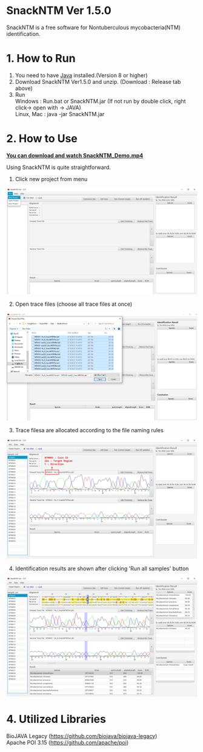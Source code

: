 SnackNTM Ver 1.5.0
======================
SnackNTM is a free software for Nontuberculous mycobacteria(NTM) identification.<br>

# 1. How to Run
1. You need to have [Java](https://www.java.com) installed.(Version 8 or higher)
2. Download SnackNTM Ver1.5.0 and unzip. (Download : Release tab above)
3. Run <br>
Windows : Run.bat or SnackNTM.jar (If not run by double click, right click-> open with -> JAVA)<br>
Linux, Mac : java -jar SnackNTM.jar

# 2. How to Use
[**You can download and watch SnackNTM_Demo.mp4**](SnackNTM_Demo.mp4)

Using SnackNTM is quite straightforward.<br>


1. Click new project from menu<br>
<img src="figures/Figure1.png">

2. Open trace files (choose all trace files at once)<br>
<img src="figures/Figure2.png">

3. Trace filesa are allocated according to the file naming rules<br>
<img src="figures/Figure3.jpg">

4. Identification results are shown after clicking 'Run all samples' button<br>
<img src="figures/Figure4.JPG">


# 4. Utilized Libraries
BioJAVA Legacy  (https://github.com/biojava/biojava-legacy)<br>
Apache POI 3.15 (https://github.com/apache/poi)
